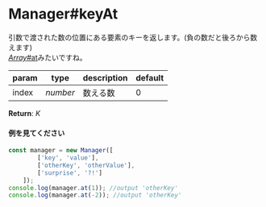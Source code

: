 # Manager#keyAt
引数で渡された数の位置にある要素のキーを返します。(負の数だと後ろから数えます)  
[*Array*#at](https://developer.mozilla.org/ja/docs/Web/JavaScript/Reference/Global_Objects/Array/at)みたいですね。  
  
**param**|**type**|**description**|**default**  
---|---|---|---  
index|*number*|数える数|0  
  
**Return**: *K*

#### 例を見てください
```js  
const manager = new Manager([  
		['key', 'value'],  
		['otherKey', 'otherValue'],  
		['surprise', '?!']  
	]);  
console.log(manager.at(1)); //output 'otherKey'  
console.log(manager.at(-2)); //output 'otherKey'  
```